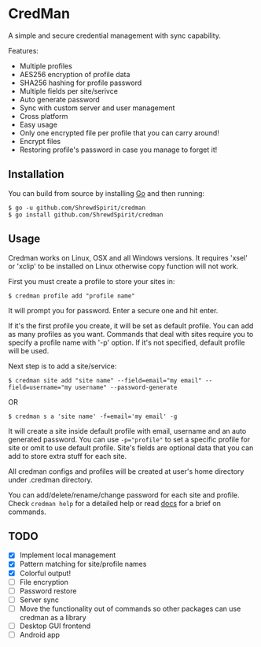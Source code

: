 CredMan
=====
A simple and secure credential management with sync capability.

Features:
- Multiple profiles
- AES256 encryption of profile data
- SHA256 hashing for profile password
- Multiple fields per site/serivce
- Auto generate password
- Sync with custom server and user management
- Cross platform
- Easy usage
- Only one encrypted file per profile that you can carry around!
- Encrypt files
- Restoring profile's password in case you manage to forget it!

## Installation
You can build from source by installing [Go](https://golang.org/) and then running:

```
$ go -u github.com/ShrewdSpirit/credman
$ go install github.com/ShrewdSpirit/credman
```

## Usage
Credman works on Linux, OSX and all Windows versions.
It requires 'xsel' or 'xclip' to be installed on Linux otherwise copy function will not work.

First you must create a profile to store your sites in:

`$ credman profile add "profile name"`

It will prompt you for password. Enter a secure one and hit enter.

If it's the first profile you create, it will be set as default profile. You can add as many profiles as you want.
Commands that deal with sites require you to specify a profile name with '-p' option. If it's not specified, default profile will be used.

Next step is to add a site/service:

`$ credman site add "site name" --field=email="my email" --field=username="my username" --password-generate`

OR

`$ credman s a 'site name' -f=email='my email' -g`

It will create a site inside default profile with email, username and an auto generated password.
You can use `-p="profile"` to set a specific profile for site or omit to use default profile.
Site's fields are optional data that you can add to store extra stuff for each site.

All credman configs and profiles will be created at user's home directory under .credman directory.

You can add/delete/rename/change password for each site and profile.
Check `credman help` for a detailed help or read [docs](https://github.com/ShrewdSpirit/credman/blob/master/Docs.md) for a brief on commands.

## TODO
- [x] Implement local management
- [x] Pattern matching for site/profile names
- [x] Colorful output!
- [ ] File encryption
- [ ] Password restore
- [ ] Server sync
- [ ] Move the functionality out of commands so other packages can use credman as a library
- [ ] Desktop GUI frontend
- [ ] Android app
